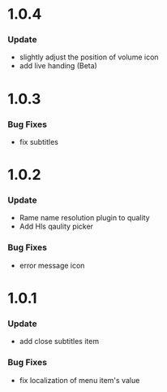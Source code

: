 # 1.0.4

### Update

- slightly adjust the position of volume icon
- add live handing (Beta)

# 1.0.3

### Bug Fixes

- fix subtitles

# 1.0.2

### Update

- Rame name resolution plugin to quality
- Add Hls qaulity picker

### Bug Fixes

- error message icon

# 1.0.1

### Update

- add close subtitles item

### Bug Fixes

- fix localization of menu item's value
